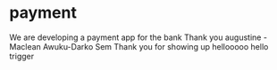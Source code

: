 # payment
We are developing a payment app for the bank 
Thank you augustine - Maclean Awuku-Darko Sem
Thank you for showing up
hellooooo
hello trigger